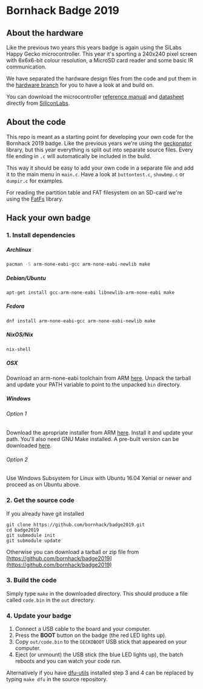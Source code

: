# Bornhack Badge 2019

## About the hardware

Like the previous two years this years badge is again using the SiLabs Happy Gecko
microcontroller. This year it's sporting a 240x240 pixel screen with 6x6x6-bit colour
resolution, a MicroSD card reader and some basic IR communication.

We have separated the hardware design files from the code and put them in the
[hardware branch][hardware] for you to have a look at and build on.

You can download the microcontroller [reference manual][manual] and
[datasheet][] directly from [SiliconLabs][silabs].

[hardware]: https://github.com/bornhack/badge2019/tree/hardware
[silabs]: https://www.silabs.com/
[manual]: https://www.silabs.com/documents/public/reference-manuals/EFM32HG-RM.pdf
[datasheet]: https://www.silabs.com/documents/public/data-sheets/EFM32HG322.pdf

## About the code

This repo is meant as a starting point for developing your own code
for the Bornhack 2019 badge. Like the previous years we're using the
[geckonator][] library, but this year everything is split out
into separate source files. Every file ending in `.c` will
automatically be included in the build.

This way it should be easy to add your own code in a separate file
and add it to the main menu in `main.c`.
Have a look at `buttontest.c`, `showbmp.c` or `dumpir.c` for examples.

For reading the partition table and FAT filesystem on an SD-card we're using
the [FatFs][] library.

[FatFs]: http://elm-chan.org/fsw/ff/00index_e.html
[geckonator]: https://github.com/flummer/geckonator

## Hack your own badge

### 1. Install dependencies

##### Archlinux
```sh
pacman -S arm-none-eabi-gcc arm-none-eabi-newlib make
```

##### Debian/Ubuntu
```sh
apt-get install gcc-arm-none-eabi libnewlib-arm-none-eabi make
```

##### Fedora
```sh
dnf install arm-none-eabi-gcc arm-none-eabi-newlib make
```

##### NixOS/Nix
```sh
nix-shell
```

##### OSX

Download an arm-none-eabi toolchain from ARM [here][arm-toolchain].
Unpack the tarball and update your PATH variable to point to the unpacked `bin` directory.

##### Windows
###### Option 1
Download the apropriate installer from ARM [here][arm-toolchain].
Install it and update your path.
You'll also need GNU Make installed.
A pre-built version can be downloaded [here](http://gnuwin32.sourceforge.net/packages/make.htm).

###### Option 2

Use Windows Subsystem for Linux with Ubuntu 16.04 Xenial or newer and proceed as on Ubuntu above.

### 2. Get the source code

If you already have git installed
```
git clone https://github.com/bornhack/badge2019.git
cd badge2019
git submodule init
git submodule update
```

Otherwise you can download a tarball or zip file from
[https://github.com/bornhack/badge2019](https://github.com/bornhack/badge2019)

### 3. Build the code

Simply type `make` in the downloaded directory.
This should produce a file called `code.bin` in the `out` directory.

### 4. Update your badge

1. Connect a USB cable to the board and your computer.
2. Press the **BOOT** button on the badge (the red LED lights up).
3. Copy `out/code.bin` to the `GECKOBOOT` USB stick that appeared on your computer.
4. Eject (or unmount) the USB stick (the blue LED lights up), the batch reboots and you can watch your code run.

Alternatively if you have [dfu-utils][] installed step 3 and 4 can be replaced by typing
`make dfu` in the source repository.

[dfu-utils]: http://dfu-util.sourceforge.net/
[arm-toolchain]: https://developer.arm.com/open-source/gnu-toolchain/gnu-rm/downloads
